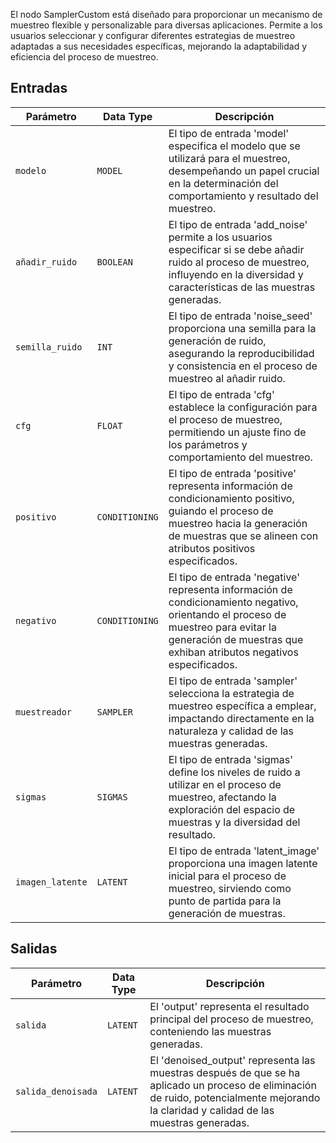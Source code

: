 
El nodo SamplerCustom está diseñado para proporcionar un mecanismo de muestreo flexible y personalizable para diversas aplicaciones. Permite a los usuarios seleccionar y configurar diferentes estrategias de muestreo adaptadas a sus necesidades específicas, mejorando la adaptabilidad y eficiencia del proceso de muestreo.

## Entradas

| Parámetro | Data Type | Descripción |
|-----------|--------------|-------------|
| `modelo`   | `MODEL`      | El tipo de entrada 'model' especifica el modelo que se utilizará para el muestreo, desempeñando un papel crucial en la determinación del comportamiento y resultado del muestreo. |
| `añadir_ruido` | `BOOLEAN`    | El tipo de entrada 'add_noise' permite a los usuarios especificar si se debe añadir ruido al proceso de muestreo, influyendo en la diversidad y características de las muestras generadas. |
| `semilla_ruido` | `INT`        | El tipo de entrada 'noise_seed' proporciona una semilla para la generación de ruido, asegurando la reproducibilidad y consistencia en el proceso de muestreo al añadir ruido. |
| `cfg`     | `FLOAT`      | El tipo de entrada 'cfg' establece la configuración para el proceso de muestreo, permitiendo un ajuste fino de los parámetros y comportamiento del muestreo. |
| `positivo` | `CONDITIONING` | El tipo de entrada 'positive' representa información de condicionamiento positivo, guiando el proceso de muestreo hacia la generación de muestras que se alineen con atributos positivos especificados. |
| `negativo` | `CONDITIONING` | El tipo de entrada 'negative' representa información de condicionamiento negativo, orientando el proceso de muestreo para evitar la generación de muestras que exhiban atributos negativos especificados. |
| `muestreador` | `SAMPLER`    | El tipo de entrada 'sampler' selecciona la estrategia de muestreo específica a emplear, impactando directamente en la naturaleza y calidad de las muestras generadas. |
| `sigmas`  | `SIGMAS`     | El tipo de entrada 'sigmas' define los niveles de ruido a utilizar en el proceso de muestreo, afectando la exploración del espacio de muestras y la diversidad del resultado. |
| `imagen_latente` | `LATENT` | El tipo de entrada 'latent_image' proporciona una imagen latente inicial para el proceso de muestreo, sirviendo como punto de partida para la generación de muestras. |

## Salidas

| Parámetro | Data Type | Descripción |
|-----------|--------------|-------------|
| `salida`  | `LATENT`     | El 'output' representa el resultado principal del proceso de muestreo, conteniendo las muestras generadas. |
| `salida_denoisada` | `LATENT` | El 'denoised_output' representa las muestras después de que se ha aplicado un proceso de eliminación de ruido, potencialmente mejorando la claridad y calidad de las muestras generadas. |
